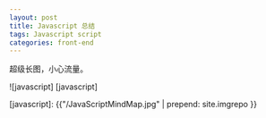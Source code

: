 ```yaml
---
layout: post
title: Javascript 总结
tags: Javascript script
categories: front-end
---
```


超级长图，小心流量。

![javascript] [javascript]

[javascript]:  {{"/JavaScriptMindMap.jpg" | prepend: site.imgrepo }}